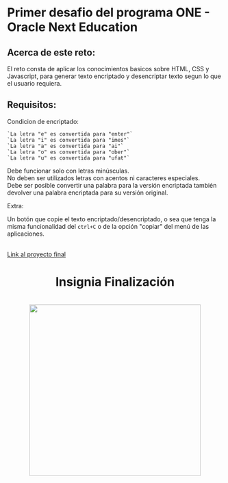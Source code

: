 # Primer desafio del programa ONE - Oracle Next Education

Acerca de este reto:
---
El reto consta de aplicar los conocimientos basicos sobre HTML, CSS y Javascript, para generar texto encriptado y desencriptar texto segun lo que el usuario requiera.


Requisitos:<br>
---
Condicion de encriptado:

```
`La letra "e" es convertida para "enter"`
`La letra "i" es convertida para "imes"`
`La letra "a" es convertida para "ai"`
`La letra "o" es convertida para "ober"`
`La letra "u" es convertida para "ufat"`
```

Debe funcionar solo con letras minúsculas.<br>
No deben ser utilizados letras con acentos ni caracteres especiales.<br>
Debe ser posible convertir una palabra para la versión encriptada también devolver una palabra encriptada para su versión original.

Extra:

Un botón que copie el texto encriptado/desencriptado, o sea que tenga la misma funcionalidad del ``ctrl+C`` o de la opción "copiar" del menú de las aplicaciones.

<br>
<a href="https://cristian-camacho.github.io/Challenge-Oracle-Encriptador.github.io/">Link al proyecto final </a>
<br>

<div align="center">
<h1>Insignia Finalización</h1>
<br>

<img src="https://media.discordapp.net/attachments/1007891260096381018/1009615756696232027/ChallengeOne-Encriptador.png" width="400">
</div>
